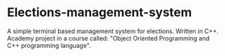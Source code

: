 # Elections-management-system
A simple terminal based management system for elections. Written in C++. Academy project in a course called: "Object Oriented Programming and C++ programming language".
